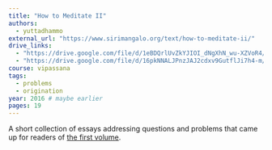 ```yaml
---
title: "How to Meditate II"
authors:
  - yuttadhammo
external_url: "https://www.sirimangalo.org/text/how-to-meditate-ii/"
drive_links:
  - "https://drive.google.com/file/d/1eBDQrlUvZkYJIOI_dNgXhN_wu-XZVoR4/view?usp=drivesdk"
  - "https://drive.google.com/file/d/16pkNNALJPnzJAJ2cdxv9GutflJi7h4-m/view?usp=drivesdk"
course: vipassana
tags:
  - problems
  - origination
year: 2016 # maybe earlier
pages: 19
---
```


A short collection of essays addressing questions and problems that came up for readers of [the first volume](/content/booklets/how-to-meditate_yuttadhammo).
